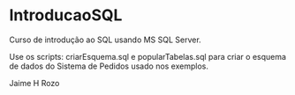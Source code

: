 # IntroducaoSQL
Curso de introdução ao SQL usando MS SQL Server.

Use os scripts: criarEsquema.sql e popularTabelas.sql para criar o esquema de dados do Sistema de Pedidos usado nos exemplos.

Jaime H Rozo
